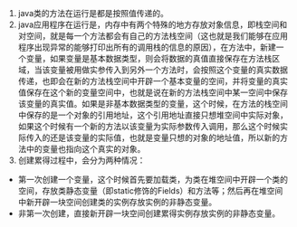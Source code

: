 
1. java类的方法在运行是都是按照值传递的。
2. java应用程序在运行是，内存中有两个特殊的地方存放对象信息，即栈空间和对空间，就是每一个方法都会有自己的方法栈空间（这也就是我们能够在应用程序出现异常的能够打印出所有的调用栈的信息的原因），在方法中，新建一个变量，如果变量是基本数据类型，则会将数据的真值直接保存在方法栈区域，当该变量被用做实参传入到另外一个方法时，会按照这个变量的真实数据传递，也即会在新的方法栈空间中开辟一个基本变量的空间，并将变量的真实值保存在这个新的变量空间中，也就是说在新的方法栈空间中某一空间中保存该变量的真实值。如果是非基本数据类型的变量，这个时候，在方法的栈空间中保存的是一个对象的引用地址，这个引用地址直接只想堆空间中实际对象，如果这个时候有一个新的方法以该变量为实际参数传入调用，那么这个时候实际传入的还是该变量的实际值，也就是变量只想的对象的地址值，所以新的方法中的变量也指向这个真实的对象。
3. 创建累得过程中，会分为两种情况：
  - 第一次创建一个变量，这个时候首先要加载类，为类在堆空间中开辟一个类的空间，存放类静态变量（即static修饰的Fields）和方法等；然后再在堆空间中新开辟一块空间创建类的实例存放实例的非静态变量。
  - 非第一次创建，直接新开辟一块空间创建累得实例存放实例的非静态变量。
